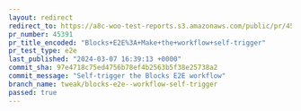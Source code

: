 ```yaml
---
layout: redirect
redirect_to: https://a8c-woo-test-reports.s3.amazonaws.com/public/pr/45391/e2e/index.html
pr_number: 45391
pr_title_encoded: "Blocks+E2E%3A+Make+the+workflow+self-trigger"
pr_test_type: e2e
last_published: "2024-03-07 16:39:13 +0000"
commit_sha: 97e4718c75ed4756b78ef4b2563b5f38e25738a2
commit_message: "Self-trigger the Blocks E2E workflow"
branch_name: tweak/blocks-e2e--workflow-self-trigger
passed: true
---
```

